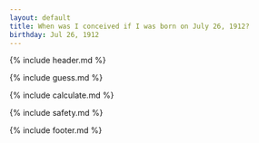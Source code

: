 ```yaml
---
layout: default
title: When was I conceived if I was born on July 26, 1912?
birthday: Jul 26, 1912
---
```


{% include header.md %}

{% include guess.md %}

{% include calculate.md %}

{% include safety.md %}

{% include footer.md %}



